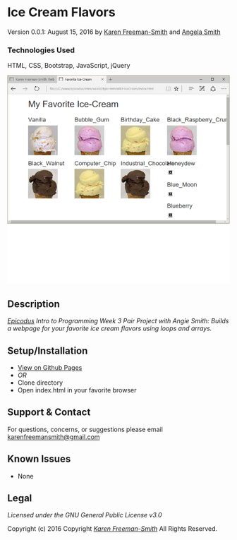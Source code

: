 # Ice Cream Flavors
Version 0.0.1: August 15, 2016
by [Karen Freeman-Smith](https://karenfreemansmith.github.io) and [Angela Smith](https://github.com/avksmit2)

### Technologies Used
HTML, CSS, Bootstrap, JavaScript, jQuery

![screenshot of project running](screenshot.png)

## Description
*[Epicodus](http://epicodus.com) Intro to Programming Week 3 Pair Project with Angie Smith: Builds a webpage for your favorite ice cream flavors using loops and arrays.*

## Setup/Installation
* [View on Github Pages](https://karenfreemansmith.github.io/Epic-IntroWk3-IceCream)
* _OR_
* Clone directory
* Open index.html in your favorite browser

## Support & Contact
For questions, concerns, or suggestions please email karenfreemansmith@gmail.com

## Known Issues
* None

## Legal
*Licensed under the GNU General Public License v3.0*

Copyright (c) 2016 Copyright _[Karen Freeman-Smith](https://karenfreemansmith.github.io)_ All Rights Reserved.
